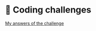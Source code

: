 # <a id="coding-challenges"> 🥊 Coding challenges </a>

[My answers of the challenge](https://m7sm4-2iaaa-aaaab-qabra-cai.raw.ic0.app/?tag=2958946765)